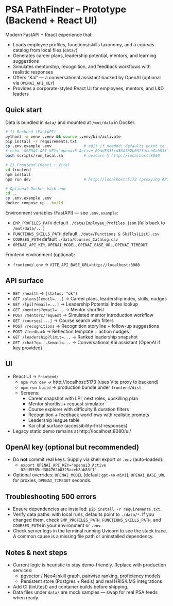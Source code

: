 # PSA PathFinder – Prototype (Backend + React UI)

Modern FastAPI + React experience that:
- Loads employee profiles, functions/skills taxonomy, and a courses catalog from local files (`data/`)
- Generates career plans, leadership potential, mentors, and learning suggestions
- Simulates mentorship, recognition, and feedback workflows with realistic responses
- Offers “Kai” — a conversational assistant backed by OpenAI (optional via `OPENAI_API_KEY`)
- Provides a corporate-styled React UI for employees, mentors, and L&D leaders

## Quick start

Data is bundled in `data/` and mounted at `/mnt/data` in Docker.

```bash
# 1) Backend (FastAPI)
python3 -m venv .venv && source .venv/bin/activate
pip install -r requirements.txt
cp .env.example .env              # edit if needed; defaults point to ./data/
# echo 'OPENAI_API_KEY="openai3 Active 02dd5535cd304762b0325aceb8ab83f1"' >> .env
bash scripts/run_local.sh         # uvicorn @ http://localhost:8080

# 2) Frontend (React + Vite)
cd frontend
npm install
npm run dev                       # http://localhost:5173 (proxying API)

# Optional Docker back end
cd ..
cp .env.example .env
docker compose up --build
```

Environment variables (FastAPI) — see `.env.example`:
- `EMP_PROFILES_PATH` default `./data/Employee_Profiles.json` (falls back to `/mnt/data/...`)
- `FUNCTIONS_SKILLS_PATH` default `./data/Functions & Skills(List).csv`
- `COURSES_PATH` default `./data/Courses_Catalog.csv`
- `OPENAI_API_KEY`, `OPENAI_MODEL`, `OPENAI_BASE_URL`, `OPENAI_TIMEOUT`

Frontend environment (optional):
- `frontend/.env` → `VITE_API_BASE_URL=http://localhost:8080`

## API surface
- `GET /health` → `{status: "ok"}`
- `GET /plans[?email=...]` → Career plans, leadership index, skills, nudges
- `GET /lpi[?email=...]` → Leadership Potential Index lookup
- `GET /mentors?email=...` → Mentor shortlist
- `POST /mentors/request` → Simulated mentor introduction workflow
- `GET /courses[...]` → Course search with filters
- `POST /recognitions` → Recognition storyline + follow-up suggestions
- `POST /feedback` → Reflection template + action nudges
- `GET /leadership?limit=...` → Ranked leadership snapshot
- `GET /chat?q=...&email=...` → Conversational Kai assistant (OpenAI if key provided)

## UI
- React UI → `frontend/`
  - `npm run dev` → http://localhost:5173 (uses Vite proxy to backend)
  - `npm run build` → production bundle under `frontend/dist`
  - Screens:
    - Career snapshot with LPI, next roles, upskilling plan
    - Mentor shortlist + request simulator
    - Course explorer with difficulty & duration filters
    - Recognition + feedback workflows with realistic prompts
    - Leadership league table
    - Kai chat surface (accessibility-first responses)
- Legacy static demo remains at http://localhost:8080/ui/

## OpenAI key (optional but recommended)
- Do **not** commit real keys. Supply via shell export or `.env` (auto-loaded):
  - `export OPENAI_API_KEY="openai3 Active 02dd5535cd304762b0325aceb8ab83f1"`
- Optional overrides: `OPENAI_MODEL` (default `gpt-4o-mini`), `OPENAI_BASE_URL` for proxies, `OPENAI_TIMEOUT` seconds.

## Troubleshooting 500 errors
- Ensure dependencies are installed: `pip install -r requirements.txt`.
- Verify data paths: with local runs, defaults point to `./data/*`. If you changed them, check `EMP_PROFILES_PATH`, `FUNCTIONS_SKILLS_PATH`, and `COURSES_PATH` in your environment or `.env`.
- Check server logs in the terminal running Uvicorn to see the stack trace. A common cause is a missing file path or uninstalled dependency.

## Notes & next steps
- Current logic is heuristic to stay demo-friendly. Replace with production services:
  - pgvector / Neo4j skill graph, pairwise ranking, proficiency models
  - Persistent store (Postgres + Redis) and real HRIS/LMS integrations
- Add CI (lint/test) and container builds before shipping.
- Data files under `data/` are mock samples — swap for real PSA feeds when ready.

